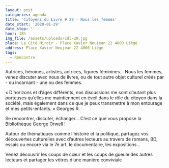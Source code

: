 ```yaml
---
layout: post
categories: agenda
title: 'Citoyens du Livre # 29 - Nous les femmes'
date_start: '2020-01-29'
date_stop: ''
hour: 18h
img_file: /assets/uploads/cdl-29.jpg
place: La Cité Miroir - Place Xavier Neujean 22 4000 Liège
address: Place Xavier Neujean 22 4000 Liège
tags:
  - Rencontre
---
```

Autrices, héroïnes, artistes, actrices, figures féminines… Nous les femmes, venez discuter avec nous de livres, ou de tout autre objet culturel créés par - ou incarnant - une ou des femmes. 

« D’horizons et d’âges différents, nos discussions me sont d’autant plus porteuses qu’elles me maintiennent en éveil dans le rôle du citoyen dans la société, mais également dans ce que je peux transmettre à mon entourage et mes petits-enfants. » Georges R.

Se rencontrer, discuter, échanger… C’est ce que vous propose la Bibliothèque George Orwell !

Autour de thématiques comme l’histoire et la politique, partagez vos découvertes culturelles avec d’autres lecteurs au travers de romans, BD, essais ou encore via le 7e art, le documentaire, les expositions…

Venez découvrir les coups de cœur et les coups de gueule des autres lecteurs et partager les vôtres d’une manière conviviale
